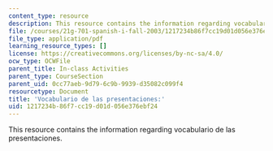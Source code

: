 ```yaml
---
content_type: resource
description: This resource contains the information regarding vocabulario de las presentaciones.
file: /courses/21g-701-spanish-i-fall-2003/1217234b86f7cc19d01d056e376ebf24_MIT21G_701F03_1vocab.pdf
file_type: application/pdf
learning_resource_types: []
license: https://creativecommons.org/licenses/by-nc-sa/4.0/
ocw_type: OCWFile
parent_title: In-class Activities
parent_type: CourseSection
parent_uid: 0cc77aeb-9d79-6c9b-9939-d35082c099f4
resourcetype: Document
title: 'Vocabulario de las presentaciones:'
uid: 1217234b-86f7-cc19-d01d-056e376ebf24
---
```

This resource contains the information regarding vocabulario de las presentaciones.